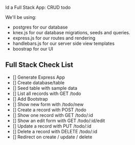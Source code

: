 ld a Full Stack App: CRUD todo

We'll be using:
* postgres for our database
* knex.js for our database migrations, seeds and queries.
* express.js for our routes and rendering
* handlebars.js for our server side view templates
* boostrap for our UI

## Full Stack Check List
* [] Generate Express App
* [] Create database/table
* [] Seed table with sample data
* [] List all records with GET /todo
* [] Add Bootstrap
* [] Show new form with /todo/new
* [] Create a record with POST /todo
* [] Show one record with GET /todo/:id
* [] Show an edit form with GET /todo/:id/edit
* [] Update a record with PUT /todo/:id
* [] Delete a record with DELETE /todo/:id
* [] Redirect on create / update / delete
